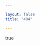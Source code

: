 ```yaml
---

layout: false
title: "404"

---
```


<!DOCTYPE html>
<html>
    <head>
         <meta charset="UTF-8" />
         <title>404</title>
    </head>
    <body>
         <script type="text/javascript" src="//qzonestyle.gtimg.cn/qzone/hybrid/app/404/search_children.js" homePageName="返回首页" homePageUrl="https://www.a-programmer.top"></script>
true</body>
</html>